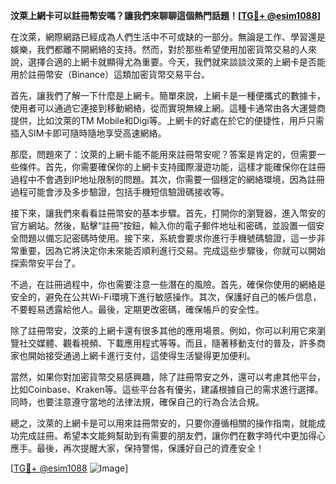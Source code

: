 **汶萊上網卡可以註冊幣安嗎？讓我們來聊聊這個熱門話題！[[TG💪+ @esim1088](https://t.me/s/esim1088)]**

在汶萊，網際網路已經成為人們生活中不可或缺的一部分。無論是工作、學習還是娛樂，我們都離不開網絡的支持。然而，對於那些希望使用加密貨幣交易的人來說，選擇合適的上網卡就顯得尤為重要。今天，我們就來談談汶萊的上網卡是否能用於註冊幣安（Binance）這類加密貨幣交易平台。

首先，讓我們了解一下什麼是上網卡。簡單來說，上網卡是一種便攜式的數據卡，使用者可以通過它連接到移動網絡，從而實現無線上網。這種卡通常由各大運營商提供，比如汶萊的TM Mobile和Digi等。上網卡的好處在於它的便捷性，用戶只需插入SIM卡即可隨時隨地享受高速網絡。

那麼，問題來了：汶萊的上網卡能不能用來註冊幣安呢？答案是肯定的，但需要一些條件。首先，你需要確保你的上網卡支持國際漫遊功能，這樣才能確保你在註冊過程中不會遇到IP地址限制的問題。其次，你需要一個穩定的網絡環境，因為註冊過程可能會涉及多步驗證，包括手機短信驗證碼接收等。

接下來，讓我們來看看註冊幣安的基本步驟。首先，打開你的瀏覽器，進入幣安的官方網站。然後，點擊“註冊”按鈕，輸入你的電子郵件地址和密碼，並設置一個安全問題以備忘記密碼時使用。接下來，系統會要求你進行手機號碼驗證，這一步非常重要，因為它將決定你未來能否順利進行交易。完成這些步驟後，你就可以開始探索幣安平台了。

不過，在註冊過程中，你也需要注意一些潛在的風險。首先，確保你使用的網絡是安全的，避免在公共Wi-Fi環境下進行敏感操作。其次，保護好自己的帳戶信息，不要輕易透露給他人。最後，定期更改密碼，確保帳戶的安全性。

除了註冊幣安，汶萊的上網卡還有很多其他的應用場景。例如，你可以利用它來瀏覽社交媒體、觀看視頻、下載應用程式等等。而且，隨著移動支付的普及，許多商家也開始接受通過上網卡進行支付，這使得生活變得更加便利。

當然，如果你對加密貨幣交易感興趣，除了註冊幣安之外，還可以考慮其他平台，比如Coinbase、Kraken等。這些平台各有優劣，建議根據自己的需求進行選擇。同時，也要注意遵守當地的法律法規，確保自己的行為合法合規。

總之，汶萊的上網卡是可以用來註冊幣安的，只要你遵循相關的操作指南，就能成功完成註冊。希望本文能夠幫助到有需要的朋友們，讓你們在數字時代中更加得心應手。最後，再次提醒大家，保持警惕，保護好自己的資產安全！

[[TG💪+ @esim1088](https://t.me/s/esim1088) ![Image](https://i.postimg.cc/4NQfJmqS/Snipaste-2025-05-13-00-14-12.png)]